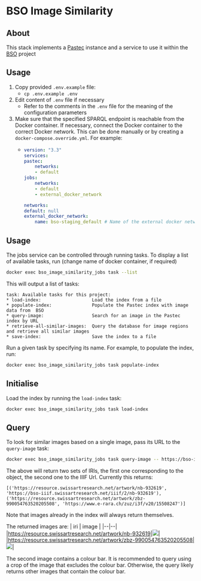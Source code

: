 # BSO Image Similarity
## About

This stack implements a [Pastec](https://github.com/swiss-art-research-net/pastec) instance and a service to use it within the [BSO](https://github.com/swiss-art-research-net/bso-data-pipeline) project 
## Usage

1. Copy provided `.env.example` file:
    * `cp .env.example .env`
1. Edit content of `.env` file if necessary
    * Refer to the comments in the `.env` file for the meaning of the configuration parameters
1. Make sure that the specified SPARQL endpoint is reachable from the Docker container. If necessary, connect the Docker container to the correct Docker network. This can be done manually or by creating a `docker-compose.override.yml`. For example:
    * ```yaml
      version: "3.3"
      services:
      pastec:
          networks:
          - default
      jobs:
          networks:
          - default
          - external_docker_network
      
      networks:
      default: null
      external_docker_network:
          name: bso-staging_default # Name of the external docker network
      ```

## Usage

The jobs service can be controlled through running tasks. To display a list of available tasks, run (change name of docker container, if required)
```bash
docker exec bso_image_similarity_jobs task --list
```
This will output a list of tasks:
```
task: Available tasks for this project:
* load-index:                   Load the index from a file
* populate-index:               Populate the Pastec index with image data from  BSO
* query-image:                  Search for an image in the Pastec index by URL
* retrieve-all-similar-images:  Query the database for image regions and retrieve all similar images
* save-index:                   Save the index to a file
```
Run a given task by specifying its name. For example, to populate the index, run:
```bash
docker exec bso_image_similarity_jobs task populate-index
```

##  Initialise

Load the index by running the `load-index` task:
```bash
docker exec bso_image_similarity_jobs task load-index
```

## Query

To look for similar images based on a single image, pass its URL to the `query-image` task:
```bash
docker exec bso_image_similarity_jobs task query-image -- https://bso-iiif.swissartresearch.net/iiif/2/nb-932619/full/800,/0/default.jpg                                                                                                                                                          (base) 
```
The above will return two sets of IRIs, the first one corresponding to the object, the second one to the IIIF Url. Currently this returns:
```
[('https://resource.swissartresearch.net/artwork/nb-932619', 'https://bso-iiif.swissartresearch.net/iiif/2/nb-932619'), ('https://resource.swissartresearch.net/artwork/zbz-990054763520205508', 'https://www.e-rara.ch/zuz/i3f/v20/15508247')]
```
Note that images already in the index will always return themselves.

The returned images are:
| iri  | image  |
|--|--|
|https://resource.swissartresearch.net/artwork/nb-932619|<img src="https://bso-iiif.swissartresearch.net/iiif/2/nb-932619/full/300,/0/default.jpg">|
|https://resource.swissartresearch.net/artwork/zbz-990054763520205508|<img src="https://www.e-rara.ch/zuz/i3f/v20/15508247/full/300,/0/default.jpg">|

The second image contains a colour bar. It is recommended to query using a crop of the image that excludes the colour bar. Otherwise, the query likely returns other images that contain the colour bar.
